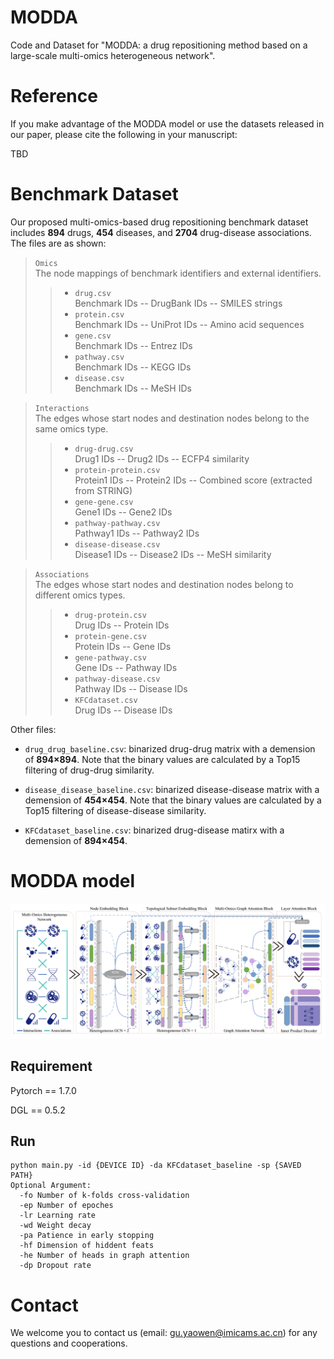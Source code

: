 # MODDA
Code and Dataset for "MODDA: a drug repositioning method based on a large-scale multi-omics heterogeneous network".
# Reference
If you make advantage of the MODDA model or use the datasets released in our paper, please cite the following in your manuscript:

TBD

# Benchmark Dataset
Our proposed multi-omics-based drug repositioning benchmark dataset includes **894** drugs, **454** diseases, and **2704** drug-disease associations. The files are as shown:
> ``Omics`` \
The node mappings of benchmark identifiers and external identifiers.
>> * ``drug.csv`` \
  Benchmark IDs -- DrugBank IDs -- SMILES strings
>> * ``protein.csv`` \
  Benchmark IDs -- UniProt IDs -- Amino acid sequences
>> * ``gene.csv`` \
Benchmark IDs -- Entrez IDs
>> * ``pathway.csv`` \
Benchmark IDs -- KEGG IDs
>> * ``disease.csv`` \
Benchmark IDs -- MeSH IDs

> ``Interactions`` \
The edges whose start nodes and destination nodes belong to the same omics type.
>> * ``drug-drug.csv`` \
Drug1 IDs -- Drug2 IDs -- ECFP4 similarity
>> * ``protein-protein.csv`` \
Protein1 IDs -- Protein2 IDs -- Combined score (extracted from STRING)
>> * ``gene-gene.csv`` \
Gene1 IDs -- Gene2 IDs
>> * ``pathway-pathway.csv`` \
Pathway1 IDs -- Pathway2 IDs
>> * ``disease-disease.csv`` \
Disease1 IDs -- Disease2 IDs -- MeSH similarity

> ``Associations`` \
The edges whose start nodes and destination nodes belong to different omics types.
>> * ``drug-protein.csv`` \
Drug IDs -- Protein IDs
>> * ``protein-gene.csv`` \
Protein IDs -- Gene IDs
>> * ``gene-pathway.csv`` \
Gene IDs -- Pathway IDs
>> * ``pathway-disease.csv`` \
Pathway IDs -- Disease IDs
>> * ``KFCdataset.csv`` \
Drug IDs -- Disease IDs

Other files:
* ``drug_drug_baseline.csv``: binarized drug-drug matrix with a demension of **894×894**. Note that the binary values are calculated by a Top15 filtering of drug-drug similarity.

* ``disease_disease_baseline.csv``: binarized disease-disease matrix with a demension of **454×454**. Note that the binary values are calculated by a Top15 filtering of disease-disease similarity.

* ``KFCdataset_baseline.csv``: binarized drug-disease matirx with a demension of **894×454**.

# MODDA model
![MODDA architecture](https://github.com/gu-yaowen/MODDA/blob/main/model_structure.png)
## Requirement
Pytorch == 1.7.0

DGL == 0.5.2
## Run
    python main.py -id {DEVICE ID} -da KFCdataset_baseline -sp {SAVED PATH}
    Optional Argument:
      -fo Number of k-folds cross-validation
      -ep Number of epoches
      -lr Learning rate
      -wd Weight decay
      -pa Patience in early stopping
      -hf Dimension of hiddent feats
      -he Number of heads in graph attention
      -dp Dropout rate
 
# Contact
We welcome you to contact us (email: gu.yaowen@imicams.ac.cn) for any questions and cooperations.
